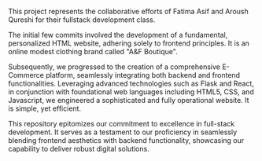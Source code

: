
This project represents the collaborative efforts of Fatima Asif and Aroush Qureshi for their fullstack development class.

The initial few commits involved the development of a fundamental, personalized HTML website, adhering solely to 
frontend principles. It is an online modest clothing brand called "A&F Boutique".

Subsequently, we progressed to the creation of a comprehensive E-Commerce platform, seamlessly integrating both 
backend and frontend functionalities. Leveraging advanced technologies such as Flask and React, in conjunction with
foundational web languages including HTML5, CSS, and Javascript, we engineered a sophisticated and fully operational 
website. It is simple, yet efficient.

This repository epitomizes our commitment to excellence in full-stack development. It serves as a testament to our proficiency in seamlessly blending frontend aesthetics with backend functionality, showcasing our capability to deliver robust digital solutions.
